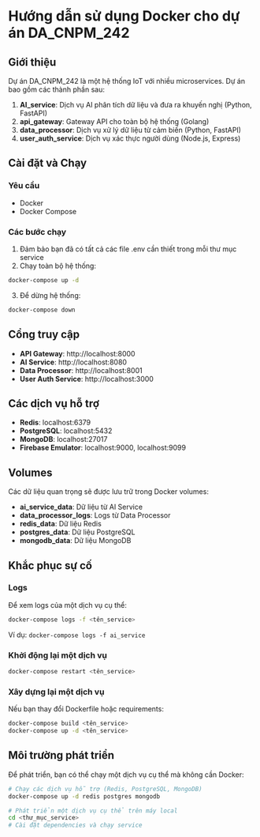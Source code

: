 # Hướng dẫn sử dụng Docker cho dự án DA_CNPM_242

## Giới thiệu

Dự án DA_CNPM_242 là một hệ thống IoT với nhiều microservices. Dự án bao gồm các thành phần sau:

1. **AI_service**: Dịch vụ AI phân tích dữ liệu và đưa ra khuyến nghị (Python, FastAPI)
2. **api_gateway**: Gateway API cho toàn bộ hệ thống (Golang)
3. **data_processor**: Dịch vụ xử lý dữ liệu từ cảm biến (Python, FastAPI)
4. **user_auth_service**: Dịch vụ xác thực người dùng (Node.js, Express)

## Cài đặt và Chạy

### Yêu cầu

- Docker
- Docker Compose

### Các bước chạy

1. Đảm bảo bạn đã có tất cả các file .env cần thiết trong mỗi thư mục service
2. Chạy toàn bộ hệ thống:

```bash
docker-compose up -d
```

3. Để dừng hệ thống:

```bash
docker-compose down
```

## Cổng truy cập

- **API Gateway**: http://localhost:8000
- **AI Service**: http://localhost:8080
- **Data Processor**: http://localhost:8001
- **User Auth Service**: http://localhost:3000

## Các dịch vụ hỗ trợ

- **Redis**: localhost:6379
- **PostgreSQL**: localhost:5432
- **MongoDB**: localhost:27017
- **Firebase Emulator**: localhost:9000, localhost:9099

## Volumes

Các dữ liệu quan trọng sẽ được lưu trữ trong Docker volumes:

- **ai_service_data**: Dữ liệu từ AI Service
- **data_processor_logs**: Logs từ Data Processor
- **redis_data**: Dữ liệu Redis
- **postgres_data**: Dữ liệu PostgreSQL
- **mongodb_data**: Dữ liệu MongoDB

## Khắc phục sự cố

### Logs

Để xem logs của một dịch vụ cụ thể:

```bash
docker-compose logs -f <tên_service>
```

Ví dụ: `docker-compose logs -f ai_service`

### Khởi động lại một dịch vụ

```bash
docker-compose restart <tên_service>
```

### Xây dựng lại một dịch vụ

Nếu bạn thay đổi Dockerfile hoặc requirements:

```bash
docker-compose build <tên_service>
docker-compose up -d <tên_service>
```

## Môi trường phát triển

Để phát triển, bạn có thể chạy một dịch vụ cụ thể mà không cần Docker:

```bash
# Chạy các dịch vụ hỗ trợ (Redis, PostgreSQL, MongoDB)
docker-compose up -d redis postgres mongodb

# Phát triển một dịch vụ cụ thể trên máy local
cd <thư_mục_service>
# Cài đặt dependencies và chạy service
```
